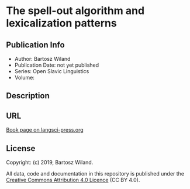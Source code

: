 # The spell-out algorithm and lexicalization patterns 

## Publication Info

- Author: Bartosz Wiland
- Publication Date: not yet published
- Series: Open Slavic Linguistics 
- Volume:

## Description

## URL

[Book page on langsci-press.org](http://langsci-press.org/catalog/book/242)

## License

Copyright: (c) 2019, Bartosz Wiland.

All data, code and documentation in this repository is published under the
[Creative Commons Attribution 4.0 Licence](http://creativecommons.org/licenses/by/4.0/)
(CC BY 4.0).

